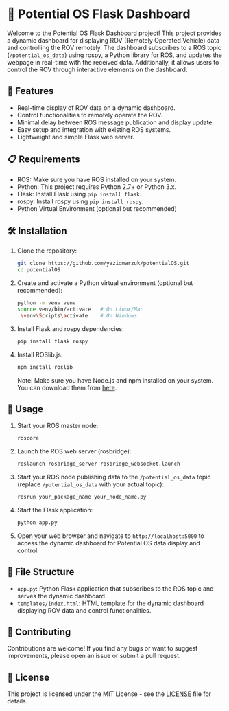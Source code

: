 # 🚀 Potential OS Flask Dashboard

Welcome to the Potential OS Flask Dashboard project! This project provides a dynamic dashboard for displaying ROV (Remotely Operated Vehicle) data and controlling the ROV remotely. The dashboard subscribes to a ROS topic (`/potential_os_data`) using rospy, a Python library for ROS, and updates the webpage in real-time with the received data. Additionally, it allows users to control the ROV through interactive elements on the dashboard.

## 🌟 Features

- Real-time display of ROV data on a dynamic dashboard.
- Control functionalities to remotely operate the ROV.
- Minimal delay between ROS message publication and display update.
- Easy setup and integration with existing ROS systems.
- Lightweight and simple Flask web server.

## 📋 Requirements

- ROS: Make sure you have ROS installed on your system.
- Python: This project requires Python 2.7+ or Python 3.x.
- Flask: Install Flask using `pip install flask`.
- rospy: Install rospy using `pip install rospy`.
- Python Virtual Environment (optional but recommended)

## 🛠️ Installation

1. Clone the repository:

    ```bash
    git clone https://github.com/yazidmarzuk/potentialOS.git
    cd potentialOS
    ```

2. Create and activate a Python virtual environment (optional but recommended):

    ```bash
    python -m venv venv
    source venv/bin/activate   # On Linux/Mac
    .\venv\Scripts\activate    # On Windows
    ```

3. Install Flask and rospy dependencies:

    ```bash
    pip install flask rospy
    ```

4. Install ROSlib.js:

    ```bash
    npm install roslib
    ```

    Note: Make sure you have Node.js and npm installed on your system. You can download them from [here](https://nodejs.org/).

## 🚀 Usage

1. Start your ROS master node:

    ```bash
    roscore
    ```

2. Launch the ROS web server (rosbridge):

    ```bash
    roslaunch rosbridge_server rosbridge_websocket.launch
    ```

3. Start your ROS node publishing data to the `/potential_os_data` topic (replace `/potential_os_data` with your actual topic):

    ```bash
    rosrun your_package_name your_node_name.py
    ```

4. Start the Flask application:

    ```bash
    python app.py
    ```

5. Open your web browser and navigate to `http://localhost:5000` to access the dynamic dashboard for Potential OS data display and control.

## 📁 File Structure

- `app.py`: Python Flask application that subscribes to the ROS topic and serves the dynamic dashboard.
- `templates/index.html`: HTML template for the dynamic dashboard displaying ROV data and control functionalities.

## 🤝 Contributing

Contributions are welcome! If you find any bugs or want to suggest improvements, please open an issue or submit a pull request.

## 📝 License

This project is licensed under the MIT License - see the [LICENSE](LICENSE) file for details.
